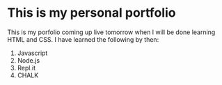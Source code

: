 # This is my personal portfolio 

This is my porfolio coming up live tomorrow when I will be done learning HTML and CSS. 
I have learned the following by then: 
1. Javascript
2. Node.js
3. Repl.it
4. CHALK
